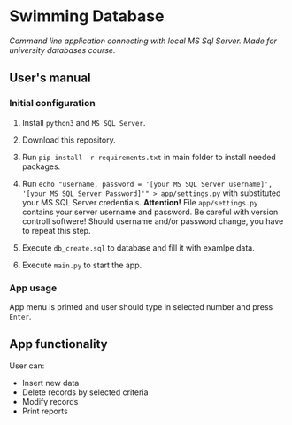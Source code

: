 # Swimming Database

*Command line application connecting with local MS Sql Server. Made for university databases course.*

## User's manual

### Initial configuration

1. Install `python3` and `MS SQL Server`.
2. Download this repository.
3. Run `pip install -r requirements.txt` in main folder to install needed packages.
4. Run `echo "username, password = '[your MS SQL Server username]', '[your MS SQL Server Password]'" > app/settings.py` with substituted your MS SQL Server credentials. **Attention!**
File `app/settings.py` contains your server username and password. Be careful with version controll softwere! Should username and/or password change, you have to repeat this step.

5. Execute `db_create.sql` to database and fill it with examlpe data.
6. Execute `main.py` to start the app.

### App usage

App menu is printed and user should type in selected number and press `Enter`.

## App functionality

User can:

* Insert new data
* Delete records by selected criteria
* Modify records
* Print reports
